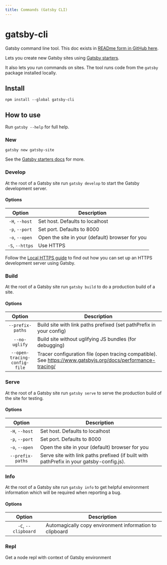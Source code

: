 ```yaml
---
title: Commands (Gatsby CLI)
---
```


# gatsby-cli

Gatsby command line tool. This doc exists in [READme form in GitHub here](https://github.com/gatsbyjs/gatsby/blob/master/packages/gatsby-cli/README.md).

Lets you create new Gatsby sites using
[Gatsby starters](https://www.gatsbyjs.org/docs/gatsby-starters/).

It also lets you run commands on sites. The tool runs code from the `gatsby`
package installed locally.

## Install

`npm install --global gatsby-cli`

## How to use

Run `gatsby --help` for full help.

### New

`gatsby new gatsby-site`

See the [Gatsby starters docs](https://www.gatsbyjs.org/docs/gatsby-starters/)
for more.

### Develop

At the root of a Gatsby site run `gatsby develop` to start the Gatsby
development server.

#### Options

|     Option      | Description                                     |
| :-------------: | ----------------------------------------------- |
| `-H`, `--host`  | Set host. Defaults to localhost                 |
| `-p`, `--port`  | Set port. Defaults to 8000                      |
| `-o`, `--open`  | Open the site in your (default) browser for you |
| `-S`, `--https` | Use HTTPS                                       |

Follow the [Local HTTPS guide](https://www.gatsbyjs.org/docs/local-https/)
to find out how you can set up an HTTPS development server using Gatsby.

### Build

At the root of a Gatsby site run `gatsby build` to do a production build of a
site.

#### Options

|            Option            | Description                                                                                                 |
| :--------------------------: | ----------------------------------------------------------------------------------------------------------- |
|       `--prefix-paths`       | Build site with link paths prefixed (set pathPrefix in your config)                                         |
|        `--no-uglify`         | Build site without uglifying JS bundles (for debugging)                                                     |
| `--open-tracing-config-file` | Tracer configuration file (open tracing compatible). See https://www.gatsbyjs.org/docs/performance-tracing/ |

### Serve

At the root of a Gatsby site run `gatsby serve` to serve the production build of
the site for testing.

#### Options

|      Option      | Description                                                                              |
| :--------------: | ---------------------------------------------------------------------------------------- |
|  `-H`, `--host`  | Set host. Defaults to localhost                                                          |
|  `-p`, `--port`  | Set port. Defaults to 8000                                                               |
|  `-o`, `--open`  | Open the site in your (default) browser for you                                          |
| `--prefix-paths` | Serve site with link paths prefixed (if built with pathPrefix in your gatsby-config.js). |

### Info

At the root of a Gatsby site run `gatsby info` to get helpful environment information which will be required when reporting a bug.

#### Options

|       Option        | Description                                             |
| :-----------------: | ------------------------------------------------------- |
| `-C`, `--clipboard` | Automagically copy environment information to clipboard |

### Repl

Get a node repl with context of Gatsby environment

<!-- TODO: add repl documentation link when ready -->

